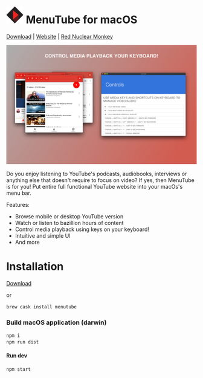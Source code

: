 # ![image](./arts/logo-45.png) MenuTube for macOS


[Download](https://github.com/edanchenkov/MenuTube/releases) | [Website](http://menutube.rednuclearmonkey.com/) | [Red Nuclear Monkey](https://rednuclearmonkey.com/)



![image](./arts/media.jpg)

Do you enjoy listening to YouTube's podcasts, audiobooks, interviews or anything else that doesn't require to focus on video? If yes, then MenuTube is for you! Put entire full functional YouTube website into your macOs's menu bar.
 
 Features:
 - Browse mobile or desktop YouTube version
 - Watch or listen to bazillion hours of content
 - Control media playback using keys on your keyboard!
 - Intuitive and simple UI
 - And more

# Installation

[Download](https://github.com/edanchenkov/MenuTube/releases)

or 

```bash
brew cask install menutube
```

### Build macOS application (darwin)

```bash
npm i
npm run dist
```

#### Run dev

```bash
npm start
```

